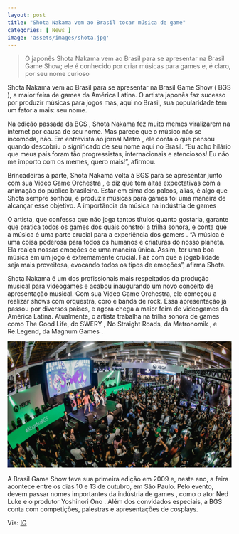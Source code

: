 ```yaml
---
layout: post
title: "Shota Nakama vem ao Brasil tocar música de game"
categories: [ News ]
image: 'assets/images/shota.jpg'
---
```


> O japonês Shota Nakama vem ao Brasil para se apresentar na Brasil Game Show; ele é conhecido por criar músicas para games e, é claro, por seu nome curioso

Shota Nakama vem ao Brasil para se apresentar na Brasil Game Show ( BGS ), a maior feira de games da América Latina. O artista japonês faz sucesso por produzir músicas para jogos mas, aqui no Brasil, sua popularidade tem um fator a mais: seu nome.

Na edição passada da BGS , Shota Nakama fez muito memes viralizarem na internet por causa de seu nome. Mas parece que o músico não se incomoda, não. Em entrevista ao jornal Metro , ele conta o que pensou quando descobriu o significado de seu nome aqui no Brasil. “Eu acho hilário que meus pais foram tão progressistas, internacionais e atenciosos! Eu não me importo com os memes, quero mais!”, afirmou.

<div id="46254-28"><script src="//ads.themoneytizer.com/s/gen.js?type=28"></script><script src="//ads.themoneytizer.com/s/requestform.js?siteId=46254&formatId=28"></script></div>

  
Brincadeiras à parte, Shota Nakama volta à BGS para se apresentar junto com sua Video Game Orchestra , e diz que tem altas expectativas com a animação do público brasileiro. Estar em cima dos palcos, aliás, é algo que Shota sempre sonhou, e produzir músicas para games foi uma maneira de alcançar esse objetivo. 
A importância da música na indústria de games

O artista, que confessa que não joga tantos títulos quanto gostaria, garante que pratica todos os games dos quais constrói a trilha sonora, e conta que a música é uma parte crucial para a experiência dos gamers . “A música é uma coisa poderosa para todos os humanos e criaturas do nosso planeta. Ela realça nossas emoções de uma maneira única. Assim, ter uma boa música em um jogo é extremamente crucial. Faz com que a jogabilidade seja mais proveitosa, evocando todos os tipos de emoções”, afirma Shota.

Shota Nakama é um dos profissionais mais respeitados da produção musical para videogames e acabou inaugurando um novo conceito de apresentação musical. Com sua Video Game Orchestra, ele começou a realizar shows com orquestra, coro e banda de rock. Essa apresentação já passou por diversos países, e agora chega à maior feira de videogames da América Latina. Atualmente, o artista trabalha na trilha sonora de games como The Good Life, do SWERY , No Straight Roads, da Metronomik , e Re:Legend, da Magnum Games .

<div id="46254-28"><script src="//ads.themoneytizer.com/s/gen.js?type=28"></script><script src="//ads.themoneytizer.com/s/requestform.js?siteId=46254&formatId=28"></script></div>

![Show do Shota Nakama](/assets/images/shota2.jpg)

A Brasil Game Show teve sua primeira edição em 2009 e, neste ano, a feira acontece entre os dias 10 e 13 de outubro, em São Paulo. Pelo evento, devem passar nomes importantes da indústria de games , como o ator Ned Luke e o produtor Yoshinori Ono . Além dos convidados especiais, a BGS conta com competições, palestras e apresentações de cosplays.

Via: [IG](https://tecnologia.ig.com.br/2019-10-09/shota-nakama-artista-que-virou-meme-vem-ao-brasil-tocar-musica-de-game.html)

